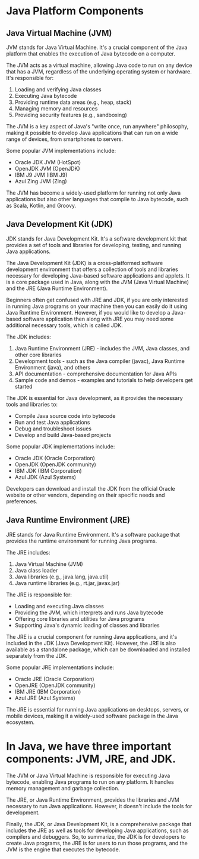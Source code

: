 # Java Platform Components

## Java Virtual Machine (JVM)

JVM stands for Java Virtual Machine. It's a crucial component of the Java platform that enables the execution of Java bytecode on a computer.

The JVM acts as a virtual machine, allowing Java code to run on any device that has a JVM, regardless of the underlying operating system or hardware. It's responsible for:

1. Loading and verifying Java classes
2. Executing Java bytecode
3. Providing runtime data areas (e.g., heap, stack)
4. Managing memory and resources
5. Providing security features (e.g., sandboxing)

The JVM is a key aspect of Java's "write once, run anywhere" philosophy, making it possible to develop Java applications that can run on a wide range of devices, from smartphones to servers.

Some popular JVM implementations include:

- Oracle JDK JVM (HotSpot)
- OpenJDK JVM (OpenJDK)
- IBM J9 JVM (IBM J9)
- Azul Zing JVM (Zing)

The JVM has become a widely-used platform for running not only Java applications but also other languages that compile to Java bytecode, such as Scala, Kotlin, and Groovy.

## Java Development Kit (JDK)

JDK stands for Java Development Kit. It's a software development kit that provides a set of tools and libraries for developing, testing, and running Java applications.


The Java Development Kit (JDK) is a cross-platformed software development environment that offers a collection of tools and libraries necessary for developing Java-based software applications and applets. It is a core package used in Java, along with the JVM (Java Virtual Machine) and the JRE (Java Runtime Environment). 

Beginners often get confused with JRE and JDK, if you are only interested in running Java programs on your machine then you can easily do it using Java Runtime Environment. However, if you would like to develop a Java-based software application then along with JRE you may need some additional necessary tools, which is called JDK.

The JDK includes:

1. Java Runtime Environment (JRE) - includes the JVM, Java classes, and other core libraries
2. Development tools - such as the Java compiler (javac), Java Runtime Environment (java), and others
3. API documentation - comprehensive documentation for Java APIs
4. Sample code and demos - examples and tutorials to help developers get started

The JDK is essential for Java development, as it provides the necessary tools and libraries to:

- Compile Java source code into bytecode
- Run and test Java applications
- Debug and troubleshoot issues
- Develop and build Java-based projects

Some popular JDK implementations include:

- Oracle JDK (Oracle Corporation)
- OpenJDK (OpenJDK community)
- IBM JDK (IBM Corporation)
- Azul JDK (Azul Systems)

Developers can download and install the JDK from the official Oracle website or other vendors, depending on their specific needs and preferences.

## Java Runtime Environment (JRE)

JRE stands for Java Runtime Environment. It's a software package that provides the runtime environment for running Java programs.

The JRE includes:

1. Java Virtual Machine (JVM)
2. Java class loader
3. Java libraries (e.g., java.lang, java.util)
4. Java runtime libraries (e.g., rt.jar, javax.jar)

The JRE is responsible for:

- Loading and executing Java classes
- Providing the JVM, which interprets and runs Java bytecode
- Offering core libraries and utilities for Java programs
- Supporting Java's dynamic loading of classes and libraries

The JRE is a crucial component for running Java applications, and it's included in the JDK (Java Development Kit). However, the JRE is also available as a standalone package, which can be downloaded and installed separately from the JDK.

Some popular JRE implementations include:

- Oracle JRE (Oracle Corporation)
- OpenJRE (OpenJDK community)
- IBM JRE (IBM Corporation)
- Azul JRE (Azul Systems)

The JRE is essential for running Java applications on desktops, servers, or mobile devices, making it a widely-used software package in the Java ecosystem.



#  In Java, we have three important components: JVM, JRE, and JDK. 
The JVM or Java Virtual Machine is responsible for executing Java bytecode, enabling Java programs to run on any platform. It handles memory management and garbage collection.

The JRE, or Java Runtime Environment, provides the libraries and JVM necessary to run Java applications. However, it doesn't include the tools for development.

Finally, the JDK, or Java Development Kit, is a comprehensive package that includes the JRE as well as tools for developing Java applications, such as compilers and debuggers. So, to summarize, the JDK is for developers to create Java programs, the JRE is for users to run those programs, and the JVM is the engine that executes the bytecode.